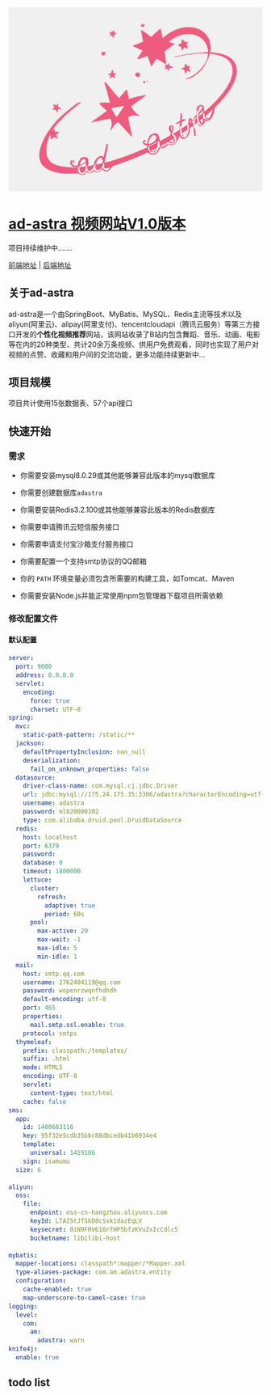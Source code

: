 <img src="img_1.png" alt="img_1.png"  />

# [ad-astra 视频网站V1.0版本](http://adastra.isamumu.cn/#/)

 项目持续维护中.......

[前端地址](https://gitee.com/arturiamu/libilibi-web) | [后端地址](https://gitee.com/arturiamu/libilibi-host.git)

## 关于ad-astra

ad-astra是一个由SpringBoot、MyBatis、MySQL、Redis主流等技术以及aliyun(阿里云)、alipay(阿里支付)、tencentcloudapi（腾讯云服务）等第三方接口开发的**个性化视频推荐**网站，该网站收录了B站内包含舞蹈、音乐、动画、电影等在内的20种类型、共计20余万条视频、供用户免费观看，同时也实现了用户对视频的点赞、收藏和用户间的交流功能，更多功能持续更新中...

## 项目规模

项目共计使用15张数据表、57个api接口

## 快速开始

### 需求

- 你需要安装mysql8.0.29或其他能够兼容此版本的mysql数据库
- 你需要创建数据库`adastra`
- 你需要安装Redis3.2.100或其他能够兼容此版本的Redis数据库
- 你需要申请腾讯云短信服务接口
- 你需要申请支付宝沙箱支付服务接口
- 你需要配置一个支持smtp协议的QQ邮箱
- 你的 `PATH` 环境变量必须包含所需要的构建工具，如Tomcat、Maven

- 你需要安装Node.js并能正常使用npm包管理器下载项目所需依赖

### 修改配置文件

#### 默认配置

```yml
server:
  port: 9000
  address: 0.0.0.0
  servlet:
    encoding:
      force: true
      charset: UTF-8
spring:
  mvc:
    static-path-pattern: /static/**
  jackson:
    defaultPropertyInclusion: non_null
    deserialization:
      fail_on_unknown_properties: false
  datasource:
    driver-class-name: com.mysql.cj.jdbc.Driver
    url: jdbc:mysql://175.24.175.35:3306/adastra?characterEncoding=utf-8&serverTimezone=Asia/Shanghai
    username: adastra
    password: mlb20000102
    type: com.alibaba.druid.pool.DruidDataSource
  redis:
    host: localhost
    port: 6379
    password:
    database: 0
    timeout: 1800000
    lettuce:
      cluster:
        refresh:
          adaptive: true
          period: 60s
      pool:
        max-active: 20
        max-wait: -1
        max-idle: 5
        min-idle: 1
  mail:
    host: smtp.qq.com
    username: 2762404119@qq.com
    password: wopenrzwqnfhdhdh
    default-encoding: utf-8
    port: 465
    properties:
      mail.smtp.ssl.enable: true
    protocol: smtps
  thymeleaf:
    prefix: classpath:/templates/
    suffix: .html
    mode: HTML5
    encoding: UTF-8
    servlet:
      content-type: text/html
    cache: false
sms:
  app:
    id: 1400683116
    key: 95f32e5cdb35bbc88dbcedb41b6934e4
    template:
      universal: 1419186
    sign: isamumu
  size: 6

aliyun:
  oss:
    file:
      endpoint: oss-cn-hangzhou.aliyuncs.com
      keyId: LTAI5tJTSkD8cSxk1dazEqLV
      keysecret: 0iN9FRV610rfHP5bfzKVuZxIcCdlc5
      bucketname: libilibi-host

mybatis:
  mapper-locations: classpath*:mapper/*Mapper.xml
  type-aliases-package: com.am.adastra.entity
  configuration:
    cache-enabled: true
    map-underscore-to-camel-case: true
logging:
  level:
    com:
      am:
        adastra: warn
knife4j:
  enable: true
```

## todo list

